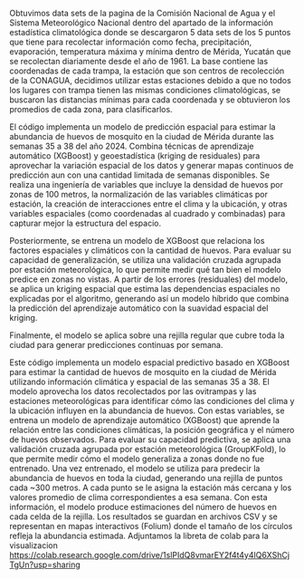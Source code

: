 Obtuvimos data sets de la pagina de la  Comisión Nacional de Agua y el Sistema Meteorológico Nacional dentro del apartado de la información estadística climatológica donde se descargaron 5 data sets de los 5 puntos que tiene para recolectar información como fecha, precipitación, evaporación, temperatura máxima y mínima dentro de Mérida, Yucatán que se recolectan diariamente desde el año de 1961. La base contiene las coordenadas de cada trampa, la estación que son centros de recolección de la CONAGUA, decidimos utilizar estas estaciones debido a que no todos los lugares con trampa tienen las mismas condiciones climatológicas, se buscaron las distancias mínimas para cada coordenada y se obtuvieron los promedios de cada zona, para clasificarlos.

El código implementa un modelo de predicción espacial para estimar la abundancia de huevos de mosquito en la ciudad de Mérida durante las semanas 35 a 38 del año 2024. Combina técnicas de aprendizaje automático (XGBoost) y geoestadística (kriging de residuales) para aprovechar la variación espacial de los datos y generar mapas continuos de predicción aun con una cantidad limitada de semanas disponibles. Se realiza una ingeniería de variables que incluye la densidad de huevos por zonas de 100 metros, la normalización de las variables climáticas por estación, la creación de interacciones entre el clima y la ubicación, y otras variables espaciales (como coordenadas al cuadrado y combinadas) para capturar mejor la estructura del espacio.

Posteriormente, se entrena un modelo de XGBoost que relaciona los factores espaciales y climáticos con la cantidad de huevos. Para evaluar su capacidad de generalización, se utiliza una validación cruzada agrupada por estación meteorológica, lo que permite medir qué tan bien el modelo predice en zonas no vistas. A partir de los errores (residuales) del modelo, se aplica un kriging espacial que estima las dependencias espaciales no explicadas por el algoritmo, generando así un modelo híbrido que combina la predicción del aprendizaje automático con la suavidad espacial del kriging.

Finalmente, el modelo se aplica sobre una rejilla regular que cubre toda la ciudad para generar predicciones continuas por semana.

Este código implementa un modelo espacial predictivo basado en XGBoost para estimar la cantidad de huevos de mosquito en la ciudad de Mérida utilizando información climática y espacial de las semanas 35 a 38. El modelo aprovecha los datos recolectados por las ovitrampas y las estaciones meteorológicas para identificar cómo las condiciones del clima y la ubicación influyen en la abundancia de huevos. Con estas variables, se entrena un modelo de aprendizaje automático (XGBoost) que aprende la relación entre las condiciones climáticas, la posición geográfica y el número de huevos observados. Para evaluar su capacidad predictiva, se aplica una validación cruzada agrupada por estación meteorológica (GroupKFold), lo que permite medir cómo el modelo generaliza a zonas donde no fue entrenado.  Una vez entrenado, el modelo se utiliza para predecir la abundancia de huevos en toda la ciudad, generando una rejilla de puntos cada ~300 metros. A cada punto se le asigna la estación más cercana y los valores promedio de clima correspondientes a esa semana. Con esta información, el modelo produce estimaciones del número de huevos en cada celda de la rejilla. Los resultados se guardan en archivos CSV y se representan en mapas interactivos (Folium) donde el tamaño de los círculos refleja la abundancia estimada.
Adjuntamos la libreta de colab para la visualizacion 
https://colab.research.google.com/drive/1slPIdQ8vmarEY2f4t4y4lQ6XShCjTgUn?usp=sharing
